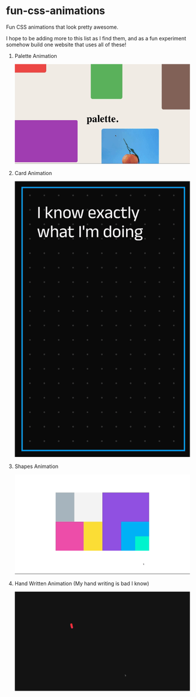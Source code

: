 # fun-css-animations
Fun CSS animations that look pretty awesome.

I hope to be adding more to this list as I find them, and as a fun experiment somehow build one website that uses all of these!

1. Palette Animation

    ![palette-animation](videos/palette-animation.gif)
2. Card Animation

    ![card-animation](videos/card-animation.gif)
3. Shapes Animation

    ![shapes-animation](videos/shapes-animation.gif)
4. Hand Written Animation (My hand writing is bad I know)

    ![hand-writing-animation](videos/hand-writing-animation.gif)

